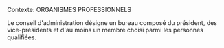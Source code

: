 Contexte: ORGANISMES PROFESSIONNELS

Le conseil d'administration désigne un bureau composé du président, des vice-présidents et d'au moins un membre choisi parmi les personnes qualifiées.